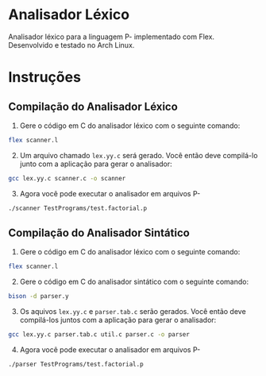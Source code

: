 # Analisador Léxico

Analisador léxico para a linguagem P- implementado com Flex.
Desenvolvido e testado no Arch Linux.

# Instruções

## Compilação do Analisador Léxico

1. Gere o código em C do analisador léxico com o seguinte comando:

```bash
flex scanner.l
```

2. Um arquivo chamado `lex.yy.c` será gerado. Você então deve compilá-lo junto com a aplicação para gerar o analisador:

```bash
gcc lex.yy.c scanner.c -o scanner
```

3. Agora você pode executar o analisador em arquivos P-

```bash
./scanner TestPrograms/test.factorial.p
```


## Compilação do Analisador Sintático

1. Gere o código em C do analisador léxico com o seguinte comando:

```bash
flex scanner.l
```

2. Gere o código em C do analisador sintático com o seguinte comando:

```bash
bison -d parser.y
```

3. Os aquivos `lex.yy.c` e `parser.tab.c` serão gerados. Você então deve compilá-los juntos com a aplicação para gerar o analisador:

```bash
gcc lex.yy.c parser.tab.c util.c parser.c -o parser
```

4. Agora você pode executar o analisador em arquivos P-

```bash
./parser TestPrograms/test.factorial.p
```